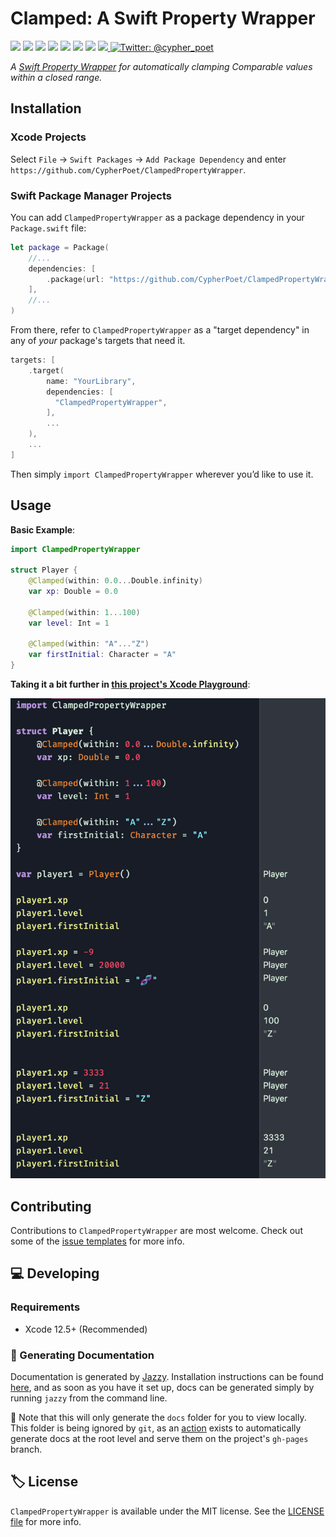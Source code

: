 # Clamped: A Swift Property Wrapper

<!-- Header Logo -->

<!-- <div align="center">
   <img width="600px" src="./Extras/banner-logo.png" alt="Banner Logo">
</div> -->


<!-- Badges -->

<p>
    <img src="https://img.shields.io/badge/iOS-13.0+-865EFC.svg" />
    <img src="https://img.shields.io/badge/iPadOS-13.0+-F65EFC.svg" />
    <img src="https://img.shields.io/badge/macOS-10.15+-179AC8.svg" />
    <img src="https://img.shields.io/badge/tvOS-13.0+-41465B.svg" />
    <img src="https://img.shields.io/badge/watchOS-6.0+-1FD67A.svg" />
    <img src="https://img.shields.io/badge/License-MIT-blue.svg" />
    <img src="https://github.com/CypherPoet/ClampedPropertyWrapper/workflows/Build%20&%20Test/badge.svg" />
    <a href="https://github.com/apple/swift-package-manager">
      <img src="https://img.shields.io/badge/spm-compatible-brightgreen.svg?style=flat" />
    </a>
    <a href="https://twitter.com/cypher_poet">
        <img src="https://img.shields.io/badge/Contact-@cypher_poet-lightgrey.svg?style=flat" alt="Twitter: @cypher_poet" />
    </a>
</p>


<p align="center">

_A [Swift Property Wrapper](https://docs.swift.org/swift-book/LanguageGuide/Properties.html#ID617) for automatically clamping Comparable values within a closed range._

<p />


## Installation

### Xcode Projects

Select `File` -> `Swift Packages` -> `Add Package Dependency` and enter `https://github.com/CypherPoet/ClampedPropertyWrapper`.


### Swift Package Manager Projects

You can add `ClampedPropertyWrapper` as a package dependency in your `Package.swift` file:

```swift
let package = Package(
    //...
    dependencies: [
        .package(url: "https://github.com/CypherPoet/ClampedPropertyWrapper", .upToNextMinor(from: "0.1.0")),
    ],
    //...
)
```

From there, refer to `ClampedPropertyWrapper` as a "target dependency" in any of _your_ package's targets that need it.

```swift
targets: [
    .target(
        name: "YourLibrary",
        dependencies: [
          "ClampedPropertyWrapper",
        ],
        ...
    ),
    ...
]
```

Then simply `import ClampedPropertyWrapper` wherever you’d like to use it.


## Usage

**Basic Example**:

```swift
import ClampedPropertyWrapper

struct Player {
    @Clamped(within: 0.0...Double.infinity)
    var xp: Double = 0.0

    @Clamped(within: 1...100)
    var level: Int = 1

    @Clamped(within: "A"..."Z")
    var firstInitial: Character = "A"
}
```

**Taking it a bit further in [this project's Xcode Playground](./Examples/Playgrounds/)**:

![Playground Example](./Extras/playground-example-1.png)

## Contributing

Contributions to `ClampedPropertyWrapper` are most welcome. Check out some of the [issue templates](./.github/ISSUE_TEMPLATE/) for more info.



## 💻 Developing

### Requirements

- Xcode 12.5+ (Recommended)


### 📜 Generating Documentation

Documentation is generated by [Jazzy](https://github.com/realm/jazzy). Installation instructions can be found [here](https://github.com/realm/jazzy#installation), and as soon as you have it set up, docs can be generated simply by running `jazzy` from the command line.

📝 Note that this will only generate the `docs` folder for you to view locally. This folder is being ignored by `git`, as an [action](./.github/workflows/PublishDocumentation.yml) exists to automatically generate docs at the root level and serve them on the project's `gh-pages` branch.


## 🏷 License

`ClampedPropertyWrapper` is available under the MIT license. See the [LICENSE file](./LICENSE) for more info.
